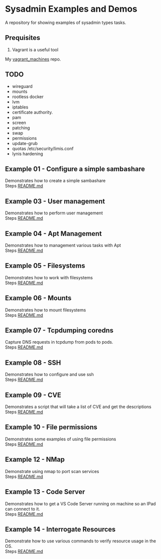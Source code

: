 # Sysadmin Examples and Demos
A repository for showing examples of sysadmin types tasks.

## Prequisites 
1. Vagrant is a useful tool  
  
My [vagrant_machines](https://github.com/chrisguest75/vagrant_machines) repo.  

## TODO
* wireguard
* mounts
* rootless docker
* lvm
* iptables
* certificate authority.
* pam
* screen
* patching
* swap
* permissions 
* update-grub
* quotas /etc/security/limis.conf
* lynis hardening

## Example 01 - Configure a simple sambashare
Demonstrates how to create a simple sambashare  
Steps [README.md](./01_sambashare/README.md)    

## Example 03 - User management 
Demonstrates how to perform user management   
Steps [README.md](./03_usermanagement/README.md)  

## Example 04 - Apt Management
Demonstrates how to management various tasks with Apt  
Steps [README.md](./04_apt_management/README.md)  

## Example 05 - Filesystems
Demonstrates how to work with filesystems  
Steps [README.md](./05_filesystems/README.md) 

## Example 06 - Mounts
Demonstrates how to mount filesystems  
Steps [README.md](./06_mounts/README.md)   

## Example 07 - Tcpdumping coredns
Capture DNS requests in tcpdump from pods to pods.  
Steps [README.md](./07_coredns_tcpdump/README.md)   

## Example 08 - SSH
Demonstrates how to configure and use ssh   
Steps [README.md](./08_ssh/README.md)   

## Example 09 - CVE
Demonstrates a script that will take a list of CVE and get the descriptions  
Steps [README.md](./09_cve_processing/README.md)   

## Example 10 - File permissions
Demonstrates some examples of using file permissions  
Steps [README.md](./10_file_permissions/README.md)   

## Example 12 - NMap
Demonstrate using nmap to port scan services  
Steps [README.md](./12_nmap/README.md)   

## Example 13 - Code Server
Demonstrates how to get a VS Code Server running on machine so an IPad can connect to it.  
Steps [README.md](./13_code_server/README.md)   

## Example 14 - Interrogate Resources
Demonstrate how to use various commands to verify resource usage in the OS.  
Steps [README.md](./14_interrogate_resources/README.md)   
